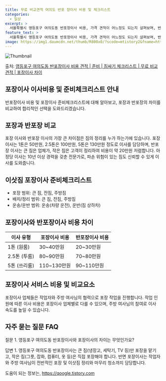```yaml
---
title: 무료 비교견적 여의도 반포 장이사 비용 및 체크리스트
categories:
  - 일상
excerpt: >
  서울특별시 영등포구 여의도동 반포장이사 비용, 가격 견적이 어느정도 되는지 살펴보며, 반포장이사를 준비함에 있어 짐싸기 준비 체크리스트가 무엇인지 보겠습니다. 마지막으로 포장이사와 차이점을 통해 무료 비교견적으로 어떤 것이 더 합리적인 선택인지 공유 드립니다.영등포구 여의도동 포장이사 견적 샘플 보기 👈 클릭영등포구 여의도동 포장이사 가격 살펴보기 👈 클릭영등포구 여의도동 반포장이사 평균 이사 비용평수영등포구 여의도동 평균 이사 비용원룸 이사9평 이하 (1톤)30만원~투룸/쓰리룸 이사16평 ~ 20평 (2.5톤)80만원~쓰리룸 이사21평 (5톤) ~110만원~우리집 무료 이사견적 받기 👈 클릭포장 vs 반포장: 이사 방식 비교포장과 반포장 이사의 가장 큰 차이점은 짐의 정리를 누가 하는가에 있습니다..
feature_text: >
  서울특별시 영등포구 여의도동 반포장이사 비용, 가격 견적이 어느정도 되는지 살펴보며, 반포장이사를 준비함에 있어 짐싸기 준비 체크리스트가 무엇인지 보겠습니다. 마지막으로 포장이사와 차이점을 통해 무료 비교견적으로 어떤 것이 더 합리적인 선택인지 공유 드립니다.영등포구 여의도동 포장이사 견적 샘플 보기 👈 클릭영등포구 여의도동 포장이사 가격 살펴보기 👈 클릭영등포구 여의도동 반포장이사 평균 이사 비용평수영등포구 여의도동 평균 이사 비용원룸 이사9평 이하 (1톤)30만원~투룸/쓰리룸 이사16평 ~ 20평 (2.5톤)80만원~쓰리룸 이사21평 (5톤) ~110만원~우리집 무료 이사견적 받기 👈 클릭포장 vs 반포장: 이사 방식 비교포장과 반포장 이사의 가장 큰 차이점은 짐의 정리를 누가 하는가에 있습니다..
image: https://img1.daumcdn.net/thumb/R800x0/?scode=mtistory2&fname=https%3A%2F%2Fblog.kakaocdn.net%2Fdn%2FwcNFn%2FbtsHccZzEbD%2FK5F6AVZ13XJiGd5AF8n0y0%2Fimg.webp
---
```


![Thumbnail](https://img1.daumcdn.net/thumb/R800x0/?scode=mtistory2&fname=https%3A%2F%2Fblog.kakaocdn.net%2Fdn%2FwcNFn%2FbtsHccZzEbD%2FK5F6AVZ13XJiGd5AF8n0y0%2Fimg.webp)

<p>출처: <a href="https://qoogle.tistory.com/9962" rel="dofollow">영등포구 여의도동 반포장이사 비용 견적 | 준비 | 짐싸기 체크리스트 | 무료 비교견적 | 포장이사 차이</a> </p>

## 포장이사 이사비용 및 준비체크리스트 안내

반포장이사 비용 및 포장이사 준비체크리스트에 대해 알아보고, 포장과 반포장의 차이를 비교하여 합리적인 선택을 도와드리겠습니다.

## **포장과 반포장 비교**

포장 이사와 반포장 이사의 가장 큰 차이점은 짐의 정리를 누가 하는가에 있습니다. 포장 이사는 1톤은 50만원, 2.5톤은 100만원,
5톤은 130만원 정도로 이사를 담당하며, 반포장 이사는 큰 짐은 업체가, 작은 짐은 고객이 정리하여 비용이 약 20만원 저렴합니다. 아정당
이사는 10년 이상 경력을 갖춘 전문가로, 파손 위험이 있는 짐도 신뢰할 수 있게 이사를 도와줍니다.

## **이삿짐 포장이사 준비체크리스트**

  * 포장 범위: 큰 짐, 잔짐, 주방짐
  * 배치/정리 범위: 큰 짐, 잔짐, 주방짐
  * 운송/운반 범위: 운송(차량 운전), 운반(짐 상하차)

## **포장이사와 반포장이사 비용 차이**

**이사 유형** | **포장이사 비용** | **반포장이사 비용**  
---|---|---  
1톤 (원룸) | 30~40만원 | 20~30만원  
2.5톤 (투룸) | 80~90만원 | 70~80만원  
5톤 (쓰리룸) | 110~130만원 | 90~110만원  
  
## **포장이사 서비스 비용 및 비교요소**

포장이사 업체들은 작업자와 주방 여사님의 협력으로 포장 작업을 진행합니다. 작업 인원에 따른 이사 비용은 포장이사 업체별로 다를 수 있으며,
주방 여사님의 참여로 이사 속도를 높일 수 있습니다.

## **자주 묻는 질문 FAQ**

질문 1. 영등포구 여의도동 반포장이사와 포장이사의 차이는 무엇인가요?

답변 1. 영등포구 여의도동 반포장이사는 큰 짐(냉장고, 세탁기, TV 등)만 포장을 맡기고, 작은 짐(그릇, 잡화, 컴퓨터, 옷 등)은
직접 포장해야 합니다. 반면 포장이사는 작업자와 주방 여사님이 전반적인 포장 및 이삿짐 정리와 마무리 청소까지 담당합니다.

 

도움이 되는 정보는, <a href="https://qoogle.tistory.com" rel="dofollow">https://qoogle.tistory.com</a>


